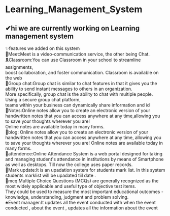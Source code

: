 # Learning_Management_System
## ✔hi we are currently working on Learning management system 
✨features we added on this system <br> 
🎈Meet:Meet is a video-communication service, the other being  Chat.<br>
🎗Classroom:You can use Classroom in your school to streamline assignments, <br>
boost collaboration, and foster communication. Classroom is available on the web <br>
🎊Group chat:Group chat is similar to chat features in that it gives you the ability to send instant messages to others in an organization.<br>
More specifically, group chat is the ability to chat with multiple people. Using a secure group chat platform,<br>
teams within your business can dynamically share information and id<br>
🎠Notes:Online notes allow you to create an electronic version of your handwritten notes that you can access anywhere at any time,allowing you to save your thoughts wherever you are!<br>
Online notes are available today in many forms.<br>
🧨blog: Online notes allow you to create an electronic version of your handwritten notes that you can access anywhere at any time, 
allowing you to save your thoughts wherever you are! Online notes are available today in many forms.<br>
💍attendence:Online Attendance System is a web portal designed for taking and managing student's attendance in institutions by means of Smartphone as well as desktops. 
Till now the college uses paper records.<br>
🎨Mark update:It is an upadation system for students mark list. In this system students marklist will be upadated tiil date . <br>
💎mcq:Multiple Choice Questions (MCQs) are generally recognized as the most widely applicable and useful type of objective test items.<br>
They could be used to measure the most important educational outcomes - knowledge, understanding, judgment and problem solving.<br>
♣Event manager:It updates all the event conducted with when the event conducted , about the event , updates all the information about the event<br>

